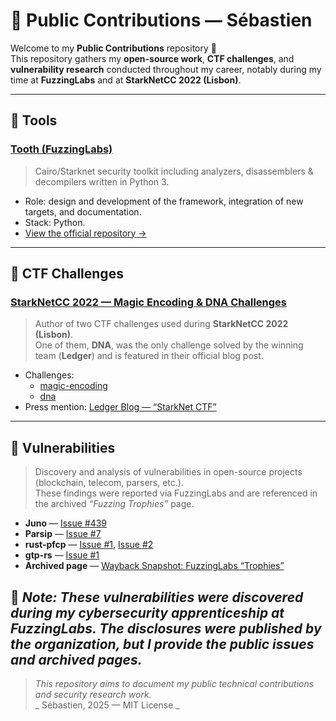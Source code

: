 # 💼 Public Contributions — Sébastien

Welcome to my **Public Contributions** repository 👋  
This repository gathers my **open-source work**, **CTF challenges**, and **vulnerability research** conducted throughout my career, notably during my time at **FuzzingLabs** and at **StarkNetCC 2022 (Lisbon)**.

---

## 🧰 Tools

### [Tooth (FuzzingLabs)](https://github.com/FuzzingLabs/thoth)
> Cairo/Starknet security toolkit including analyzers, disassemblers & decompilers written in Python 3.

- Role: design and development of the framework, integration of new targets, and documentation.
- Stack: Python.
- [View the official repository →](https://github.com/FuzzingLabs/thoth)

---

## 🧩 CTF Challenges

### [StarkNetCC 2022 — Magic Encoding & DNA Challenges](https://github.com/starknet-edu/starknet-cc-ctf-challenges)
> Author of two CTF challenges used during **StarkNetCC 2022 (Lisbon)**.  
> One of them, **DNA**, was the only challenge solved by the winning team (**Ledger**) and is featured in their official blog post.

- Challenges:
  - [magic-encoding](https://github.com/starknet-edu/starknet-cc-ctf-challenges/blob/main/magic-encoding)
  - [dna](https://github.com/starknet-edu/starknet-cc-ctf-challenges/blob/main/dna)
- Press mention: [Ledger Blog — “StarkNet CTF”](https://www.ledger.com/blog/starknet-ctf)


---

## 🐞 Vulnerabilities

> Discovery and analysis of vulnerabilities in open-source projects (blockchain, telecom, parsers, etc.).  
> These findings were reported via FuzzingLabs and are referenced in the archived *“Fuzzing Trophies”* page.

- **Juno** — [Issue #439](https://github.com/NethermindEth/juno/issues/439)  
- **Parsip** — [Issue #7](https://github.com/kamarkiewicz/parsip/issues/7)  
- **rust-pfcp** — [Issue #1](https://github.com/workerwork/rust-pfcp/issues/1), [Issue #2](https://github.com/workerwork/rust-pfcp/issues/2)  
- **gtp-rs** — [Issue #1](https://github.com/ErvinsK/gtp-rs/issues/1)  
- **Archived page** — [Wayback Snapshot: FuzzingLabs “Trophies”](https://web.archive.org/web/20240221095936/https://fuzzinglabs.com/fuzzing-vulnerabilities-trophies/)

📝 *Note: These vulnerabilities were discovered during my cybersecurity apprenticeship at FuzzingLabs.
The disclosures were published by the organization, but I provide the public issues and archived pages.*
---

> _This repository aims to document my public technical contributions and security research work._  
> _ Sébastien, 2025 — MIT License _
